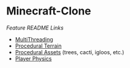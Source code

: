 # Minecraft-Clone
 
 *Feature README Links*
- [MultiThreading](https://github.com/slelyukh/Minecraft-Clone/blob/main/Feature%20ReadMEs/MultiThreadingREADME.txt)
- [Procedural Terrain](https://github.com/slelyukh/Minecraft-Clone/blob/main/Feature%20ReadMEs/AdditionalBiomesREADME.txt)
- [Procedural Assets](https://github.com/slelyukh/Minecraft-Clone/blob/main/Feature%20ReadMEs/proceduralAssetsREADME.txt) (trees, cacti, igloos, etc.)
- [Player Physics](https://github.com/slelyukh/Minecraft-Clone/blob/main/Feature%20ReadMEs/proceduralAssetsREADME.txt)
